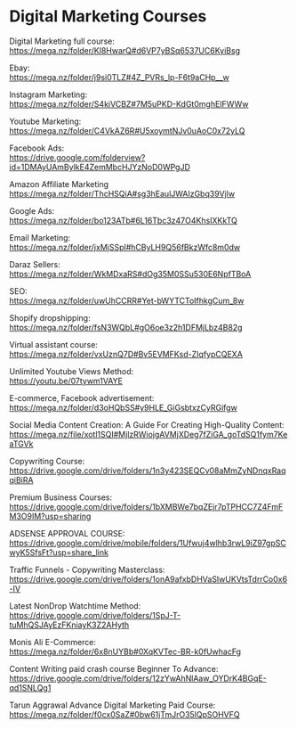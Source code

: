 <h1>Digital Marketing Courses</h1>

Digital Marketing full course:<br>
https://mega.nz/folder/Kl8HwarQ#d6VP7yBSq6537UC6KyiBsg

Ebay:<br>
https://mega.nz/folder/j9si0TLZ#4Z_PVRs_lp-F6t9aCHp__w

Instagram Marketing:<br>
https://mega.nz/folder/S4kiVCBZ#7M5uPKD-KdGt0mghEIFWWw

Youtube Marketing:<br>
https://mega.nz/folder/C4VkAZ6R#U5xoymtNJv0uAoC0x72yLQ

Facebook Ads:<br>
https://drive.google.com/folderview?id=1DMAyUAmBylkE4ZemMbcHJYzNoD0WPgJD

Amazon Affiliate Marketing<br>
https://mega.nz/folder/ThcHSQiA#sg3hEaulJWAIzGbq39Vjlw

Google Ads:<br>
https://mega.nz/folder/bo123ATb#6L16Tbc3z47O4KhsIXKkTQ

Email Marketing:<br>
https://mega.nz/folder/jxMjSSpI#hCByLH9Q56fBkzWfc8m0dw

Daraz Sellers:<br>
https://mega.nz/folder/WkMDxaRS#dOg35M0SSu530E6NpfTBoA

SEO:<br>
https://mega.nz/folder/uwUhCCRR#Yet-bWYTCToIfhkgCum_8w

Shopify dropshipping:<br>
https://mega.nz/folder/fsN3WQbL#gO6oe3z2h1DFMjLbz4B82g

Virtual assistant course:<br>
https://mega.nz/folder/vxUznQ7D#Bv5EVMFKsd-ZIqfypCQEXA

Unlimited Youtube Views Method:<br>
https://youtu.be/07tywm1VAYE

E-commerce, Facebook advertisement:<br>
https://mega.nz/folder/d3oHQbSS#y9HLE_GiGsbtxzCyRGifgw

Social Media Content Creation: A Guide For Creating High-Quality Content:<br>
https://mega.nz/file/xotl1SQI#MjlzRWiojgAVMjXDeg7fZiGA_goTdSQ1fym7KeaTGVk

Copywriting Course:<br>
https://drive.google.com/drive/folders/1n3y423SEQCv08aMmZyNDnqxRaqqiBiRA

Premium Business Courses:<br>
https://drive.google.com/drive/folders/1bXMBWe7bqZEjr7pTPHCC7Z4FmFM3O9IM?usp=sharing

ADSENSE APPROVAL COURSE:<br>
https://drive.google.com/drive/mobile/folders/1Ufwuj4wlhb3rwL9iZ97gpSCwyK5SfsFt?usp=share_link

Traffic Funnels - Copywriting Masterclass:<br>
https://drive.google.com/drive/folders/1onA9afxbDHVaSIwUKVtsTdrrCo0x6-IV

Latest NonDrop Watchtime Method:<br>
https://drive.google.com/drive/folders/1SpJ-T-tuMhQSJAyEzFKniayK3Z2AHyth

Monis Ali E-Commerce:<br>
https://mega.nz/folder/6x8nUYBb#0XqKVTec-BR-k0fUwhacFg

Content Writing paid crash course Beginner To Advance:<br>
https://drive.google.com/drive/folders/12zYwAhNlAaw_OYDrK4BGqE-qd1SNLQg1

Tarun Aggrawal Advance Digital Marketing Paid Course:<br>
https://mega.nz/folder/f0cx0SaZ#0bw61jTmJrO35lQpSOHVFQ 
